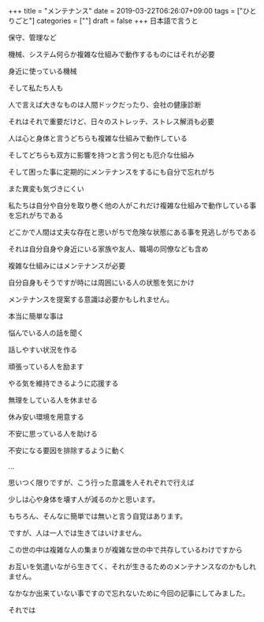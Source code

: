 +++
title = "メンテナンス"
date = 2019-03-22T06:26:07+09:00
tags = ["ひとりごと"]
categories = [""]
draft = false
+++
日本語で言うと

保守、管理など

機械、システム何らか複雑な仕組みで動作するものにはそれが必要

身近に使っている機械

そして私たち人も

人で言えば大きなものは人間ドックだったり、会社の健康診断

それはそれで重要だけど、日々のストレッチ、ストレス解消も必要

人は心と身体と言うどちらも複雑な仕組みで動作している

そしてどちらも双方に影響を持つと言う何とも厄介な仕組み

そして困った事に定期的にメンテナンスをするにも自分で忘れがち

また異変も気づきにくい

私たちは自分や自分を取り巻く他の人がこれだけ複雑な仕組みで動作している事を忘れがちである

どこかで人間は丈夫な存在と思いがちで危険な状態にある事を見逃しがちである

それは自分自身や身近にいる家族や友人、職場の同僚なども含め

複雑な仕組みにはメンテナンスが必要

自分自身もそうですが時には周囲にいる人の状態を気にかけ

メンテナンスを提案する意識は必要かもしれません。

本当に簡単な事は

悩んでいる人の話を聞く

話しやすい状況を作る

頑張っている人を励ます

やる気を維持できるように応援する

無理をしている人を休ませる

休み安い環境を用意する

不安に思っている人を助ける

不安になる要因を排除するように動く

...

思いつく限りですが、こう行った意識を人それぞれで行えば

少しは心や身体を壊す人が減るのかと思います。

もちろん、そんなに簡単では無いと言う自覚はあります。

ですが、人は一人では生きてはいけません。

この世の中は複雑な人の集まりが複雑な世の中で共存しているわけですから

お互いを気遣いながら生きてく、それが生きるためのメンテナンスなのかもしれません。

なかなか出来ていない事ですので忘れないために今回の記事にしてみました。

それでは
